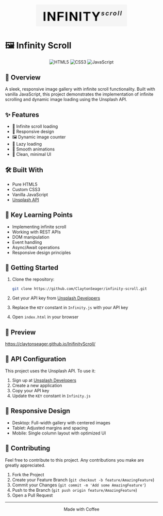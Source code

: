 <div align="center">
  <img src="assets/InfinityScroll.png" alt="Infinity Scroll Logo" width="300"/>
</div>

# 🖼️ Infinity Scroll

<div align="center">
  <img src="https://img.shields.io/badge/HTML5-E34F26?style=for-the-badge&logo=html5&logoColor=white" alt="HTML5" />
  <img src="https://img.shields.io/badge/CSS3-1572B6?style=for-the-badge&logo=css3&logoColor=white" alt="CSS3" />
  <img src="https://img.shields.io/badge/JavaScript-F7DF1E?style=for-the-badge&logo=javascript&logoColor=black" alt="JavaScript" />
</div>

## 🚀 Overview

A sleek, responsive image gallery with infinite scroll functionality. Built with vanilla JavaScript, this project demonstrates the implementation of infinite scrolling and dynamic image loading using the Unsplash API.

## ✨ Features

- 🔄 Infinite scroll loading
- 📱 Responsive design
- 🖼️ Dynamic image counter
- 🎯 Lazy loading
- 💫 Smooth animations
- 🎨 Clean, minimal UI

## 🛠️ Built With

- Pure HTML5
- Custom CSS3
- Vanilla JavaScript
- [Unsplash API](https://unsplash.com/developers)

## 🎯 Key Learning Points

- Implementing infinite scroll
- Working with REST APIs
- DOM manipulation
- Event handling
- Async/Await operations
- Responsive design principles

## 🚀 Getting Started

1. Clone the repository:
   ```bash
   git clone https://github.com/ClaytonSeager/infinity-scroll.git
   ```

2. Get your API key from [Unsplash Developers](https://unsplash.com/developers)

3. Replace the `KEY` constant in `Infinity.js` with your API key

4. Open `index.html` in your browser

## 📸 Preview

https://claytonseager.github.io/InifinityScroll/

## 🔑 API Configuration

This project uses the Unsplash API. To use it:

1. Sign up at [Unsplash Developers](https://unsplash.com/developers)
2. Create a new application
3. Copy your API key
4. Update the `KEY` constant in `Infinity.js`

## 📱 Responsive Design

- Desktop: Full-width gallery with centered images
- Tablet: Adjusted margins and spacing
- Mobile: Single column layout with optimized UI

## 🤝 Contributing

Feel free to contribute to this project. Any contributions you make are greatly appreciated.

1. Fork the Project
2. Create your Feature Branch (`git checkout -b feature/AmazingFeature`)
3. Commit your Changes (`git commit -m 'Add some AmazingFeature'`)
4. Push to the Branch (`git push origin feature/AmazingFeature`)
5. Open a Pull Request

---

<div align="center">
  Made with Coffee
</div> 